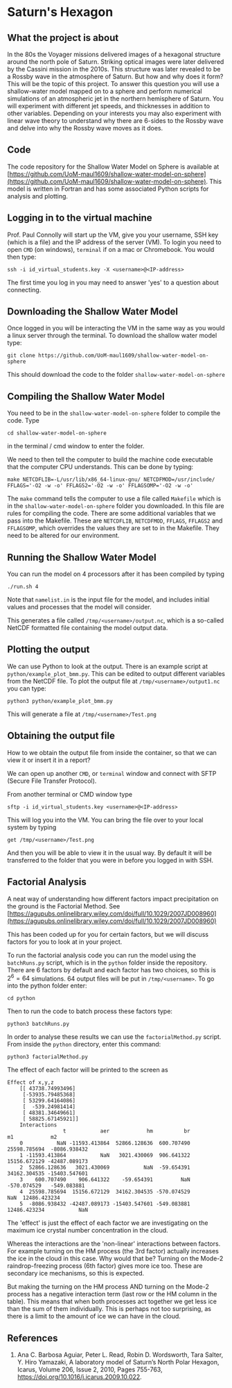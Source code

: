 # Saturn's Hexagon

## What the project is about

In the 80s the Voyager missions delivered images of a hexagonal structure around the north pole of Saturn. Striking optical images were later delivered by the Cassini mission in the 2010s. This structure was later revealed to be a Rossby wave in the atmosphere of Saturn. But how and why does it form? This will be the topic of this project. To answer this question you will use a shallow-water model mapped on to a sphere and perform numerical simulations of an atmospheric jet in the northern hemisphere of Saturn. You will experiment with different jet speeds, and thicknesses in addition to other variables. Depending on your interests you may also experiment with linear wave theory to understand why there are 6-sides to the Rossby wave and delve into why the Rossby wave moves as it does. 

## Code
The code repository for the Shallow Water Model on Sphere is available at [https://github.com/UoM-maul1609/shallow-water-model-on-sphere](https://github.com/UoM-maul1609/shallow-water-model-on-sphere). This model is written in Fortran and has some associated Python scripts for analysis and plotting.

## Logging in to the virtual machine
Prof. Paul Connolly will start up the VM, give you your username, SSH key (which is a file) and the IP address of the server (VM). To login you need to open `CMD` (on windows), `terminal` if on a mac or Chromebook. You would then type:
   
    ssh -i id_virtual_students.key -X <username>@<IP-address>  

The first time you log in you may need to answer 'yes' to a question about connecting. 


## Downloading the Shallow Water Model

Once logged in you will be interacting the VM in the same way as you would a linux server through the terminal. To download the shallow water model type:
	
	git clone https://github.com/UoM-maul1609/shallow-water-model-on-sphere
	
This should download the code to the folder `shallow-water-model-on-sphere`

## Compiling the Shallow Water Model

You need to be in the `shallow-water-model-on-sphere` folder to compile the code. Type

	cd shallow-water-model-on-sphere
	
in the terminal / cmd window to enter the folder.

We need to then tell the computer to build the machine code executable that the computer CPU understands. This can be done by typing:

	make NETCDFLIB=-L/usr/lib/x86_64-linux-gnu/ NETCDFMOD=/usr/include/ FFLAGS='-O2 -w -o' FFLAGS2='-O2 -w -o' FFLAGSOMP='-O2 -w -o'

The `make` command tells the computer to use a file called `Makefile` which is in the `shallow-water-model-on-sphere` folder you downloaded. In this file are rules for compiling the code. There are some additional variables that we pass into the Makefile. These are `NETCDFLIB`, `NETCDFMOD`, `FFLAGS`, `FFLAGS2` and `FFLAGSOMP`, which overrides the values they are set to in the Makefile. They need to be altered for our environment. 

## Running the Shallow Water Model

You can run the model on 4 processors after it has been compiled by typing

	./run.sh 4

Note that `namelist.in` is the input file for the model, and includes initial values and processes that the model will consider. 

This generates a file called `/tmp/<username>/output.nc`, which is a so-called NetCDF formatted file containing the model output data. 

## Plotting the output

We can use Python to look at the output. There is an example script at `python/example_plot_bmm.py`. This can be edited to output different variables from the NetCDF file. To plot the output file at `/tmp/<username>/output1.nc` you can type:

	python3 python/example_plot_bmm.py
	
This will generate a file at `/tmp/<username>/Test.png`

## Obtaining the output file
How to we obtain the output file from inside the container, so that we can view it or insert it in a report?

We can open up another `CMD`, or `terminal` window  and connect with SFTP (Secure File Transfer Protocol). 

From another terminal or CMD window type

	sftp -i id_virtual_students.key <username>@<IP-address>
	
This will log you into the VM. You can bring the file over to your local system by typing

	get /tmp/<username>/Test.png
	
And then you will be able to view it in the usual way. By default it will be transferred to the folder that you were in before you logged in with SSH. 

## Factorial Analysis

A neat way of understanding how different factors impact precipitation on the ground is the Factorial Method. See [https://agupubs.onlinelibrary.wiley.com/doi/full/10.1029/2007JD008960](https://agupubs.onlinelibrary.wiley.com/doi/full/10.1029/2007JD008960)

This has been coded up for you for certain factors, but we will discuss factors for you to look at in your project. 

To run the factorial analysis code you can run the model using the `batchRuns.py` script, which is in the `python` folder inside the repository. There are 6 factors by default and each factor has two choices, so this is $`2^6 =64`$ simulations. 64 output files will be put in `/tmp/<username>`. To go into the python folder enter:
	
	cd python

Then to run the code to batch process these factors type:

	python3 batchRuns.py

In order to analyse these results we can use the `factorialMethod.py` script. From inside the `python` directory, enter this command:

	python3 factorialMethod.py
	
The effect of each factor will be printed to the screen as

	Effect of x,y,z
		[[ 43738.74993496]
		 [-53935.79485368]
		 [ 53299.64164086]
		 [  -539.24981414]
		 [ 48381.34649661]
		 [ 58825.67145921]]
		Interactions
		              t           aer            hm          br            m1            m2
		0           NaN -11593.413864  52866.128636  600.707490  25598.785694  -8086.938432
		1 -11593.413864           NaN   3021.430069  906.641322  15156.672129 -42487.089173
		2  52866.128636   3021.430069           NaN  -59.654391  34162.304535 -15403.547601
		3    600.707490    906.641322    -59.654391         NaN   -570.074529   -549.083881
		4  25598.785694  15156.672129  34162.304535 -570.074529           NaN  12486.423234
		5  -8086.938432 -42487.089173 -15403.547601 -549.083881  12486.423234           NaN
	
The 'effect' is just the effect of each factor we are investigating on the maximum ice crystal number concentration in the cloud.

Whereas the interactions are the 'non-linear' interactions between factors. For example turning on the HM process (the 3rd factor) actually increases the ice in the cloud in this case. Why would that be? Turning on the Mode-2 raindrop-freezing process (6th factor) gives more ice too. These are secondary ice mechanisms, so this is expected. 

But making the turning on the HM process AND turning on the Mode-2 process has a negative interaction term (last row or the HM column in the table). This means that when both processes act together we get less ice than the sum of them individually. This is perhaps not too surprising, as there is a limit to the amount of ice we can have in the cloud.

## References

1. Ana C. Barbosa Aguiar, Peter L. Read, Robin D. Wordsworth, Tara Salter, Y. Hiro Yamazaki, A laboratory model of Saturn’s North Polar Hexagon, Icarus, Volume 206, Issue 2,
2010, Pages 755-763,
https://doi.org/10.1016/j.icarus.2009.10.022.